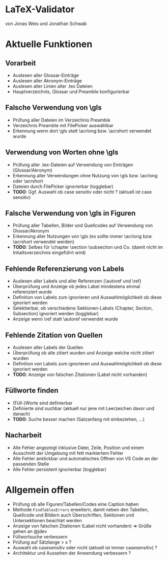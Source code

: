 # LaTeX-Validator
von Jonas Weis und Jonathan Schwab

# Aktuelle Funktionen

## Vorarbeit
- Auslesen aller Glossar-Einträge
- Auslesen aller Akronym-Einträge
- Auslesen aller Linien aller .tex Dateien
- Hauptverzeichnis, Glossar und Preamble konfigurierbar

## Falsche Verwendung von \gls
- Prüfung aller Dateien im Verzeichnis Preamble
- Verzeichnis Preamble mit FilePicker auswählbar
- Erkennung wenn dort \gls statt \acrlong bzw. \acrshort verwendet wurde
  
## Verwendung von Worten ohne \gls
- Prüfung aller .tex-Dateien auf Verwendung von Einträgen (Glossar/Akronym)
- Erkennung aller Verwendungen ohne Nutzung von \gls bzw. \acrlong oder \acrshort
- Dateien durch FilePicker ignorierbar (togglebar)
- **TODO**: Ggf. Auswahl ob case sensitiv oder nicht ? (aktuell ist case sensitiv)
  
## Falsche Verwendung von \gls in Figuren
- Prüfung aller Tabellen, Bilder und Quellcodes auf Verwendung von Glossar/Akronym
- Erkennung aller Nutzungen von \gls (es sollte immer \acrlong bzw. \acrshort verwendet werden)
- **TODO**: Selbes für \chapter \section \subsection und Co. (damit nicht im Inhaltsverzeichnis eingeführt wird)

## Fehlende Referenzierung von Labels
- Auslesen aller Labels und aller Referenzen (\autoref und \ref)
- Überprüfung und Anzeige ob jedes Label mindestens einmal referenziert wurde
- Definition von Labels zum ignorieren und Auswahlmöglichkeit ob diese ignoriert werden
- Selektierbar, ob verschiedene Sektionen-Labels (Chapter, Section, Subsection) ignoriert werden (togglebar)
- Anzeige wenn \ref statt \autoref verwendet wurde
 
## Fehlende Zitation von Quellen
- Auslesen aller Labels der Quellen
- Überprüfung ob alle zitiert wurden und Anzeige welche nicht zitiert wurden
- Definition von Labels zum ignorieren und Auswahlmöglichkeit ob diese ignoriert werden
- **TODO**: Anzeige von falschen Zitationen (Label nicht vorhanden)

## Füllworte finden
- (Füll-)Worte sind definierbar
- Definierte sind suchbar (aktuell nur jene mit Leerzeichen davor und danach)
- **TODO**: Suche besser machen (Satzanfang mit einbeziehen, ...)
  
## Nacharbeit
- Alle Fehler angezeigt inklusive Datei, Zeile, Position und einem Ausschnitt der Umgebung mit fett markiertem Fehler
- Alle Fehler anklickbar und automatisches Offnen von VS Code an der passenden Stelle
- Alle Fehler persistent ignorierbar (togglebar)

# Allgemein offen
- Prüfung ob alle Figuren/Tabellen/Codes eine Caption haben
- Methode ```FindTablesErrors``` erweitern, damit neben den Tabellen, Quellcode und Bildern auch Überschriften, Sektionen und Untersektionen beachtet werden
- Anzeige von falschen Zitationen (Label nicht vorhanden) => Grüße gehen an @jdev
- Füllwortsuche verbessern
- Prüfung auf Sätzlange > x ?
- Auswahl ob casesensitiv oder nicht (aktuell ist immer casesensitiv) ?
- Architektur und Aussehen der Anwendung verbessern ?
